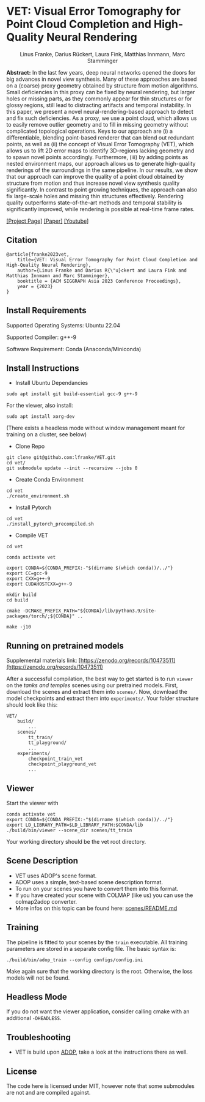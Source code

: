 # VET: Visual Error Tomography for Point Cloud Completion and High-Quality Neural Rendering

<div style="text-align: center;">Linus Franke, Darius Rückert, Laura Fink, Matthias Innmann, Marc Stamminger</div>



**Abstract:** In the last few years, deep neural networks opened the doors for big advances in novel view synthesis.
Many of these approaches are based on a (coarse) proxy geometry obtained by structure from motion algorithms.
Small deficiencies in this proxy can be fixed by neural rendering, but larger holes or missing parts, as they commonly
appear for thin structures or for glossy regions, still lead to distracting artifacts and temporal instability.
In this paper, we present a novel neural-rendering-based approach to detect and fix such deficiencies.
As a proxy, we use a point cloud, which allows us to easily remove outlier geometry and to fill in missing geometry
without complicated topological operations.
Keys to our approach are (i) a differentiable, blending point-based renderer that can blend out redundant points, as
well as (ii) the concept of Visual Error Tomography (VET), which allows us to lift 2D error maps to identify 3D-regions
lacking geometry and to spawn novel points accordingly.
Furthermore, (iii) by adding points as nested environment maps, our approach allows us to generate high-quality
renderings of the surroundings in the same pipeline.
In our results, we show that our approach can improve the quality of a point cloud obtained by structure from motion and
thus increase novel view synthesis quality significantly.
In contrast to point growing techniques, the approach can also fix large-scale holes and missing thin structures
effectively.
Rendering quality outperforms state-of-the-art methods and temporal stability is significantly improved, while rendering
is possible at real-time frame rates.

[[Project Page]](https://lfranke.github.io/vet/) [[Paper]](https://arxiv.org/abs/2311.04634) [[Youtube]](https://youtu.be/adH6GyqC4Jk)

## Citation

```
@article{franke2023vet,
    title={VET: Visual Error Tomography for Point Cloud Completion and High-Quality Neural Rendering},
    author={Linus Franke and Darius R{\"u}ckert and Laura Fink and Matthias Innmann and Marc Stamminger},
    booktitle = {ACM SIGGRAPH Asia 2023 Conference Proceedings},
    year = {2023}
}

```

## Install Requirements

Supported Operating Systems: Ubuntu 22.04

Supported Compiler: g++-9

Software Requirement: Conda (Anaconda/Miniconda)



## Install Instructions

* Install Ubuntu Dependancies
```
sudo apt install git build-essential gcc-9 g++-9
```
For the viewer, also install:
```
sudo apt install xorg-dev
```
(There exists a headless mode without window management meant for training on a cluster, see below)

* Clone Repo
```
git clone git@github.com:lfranke/VET.git
cd vet/
git submodule update --init --recursive --jobs 0
```

* Create Conda Environment

```shell
cd vet
./create_environment.sh
```

* Install Pytorch

 ```shell
cd vet
./install_pytorch_precompiled.sh
```

* Compile VET

```shell
cd vet

conda activate vet

export CONDA=${CONDA_PREFIX:-"$(dirname $(which conda))/../"}
export CC=gcc-9
export CXX=g++-9
export CUDAHOSTCXX=g++-9

mkdir build
cd build

cmake -DCMAKE_PREFIX_PATH="${CONDA}/lib/python3.9/site-packages/torch/;${CONDA}" ..

make -j10

```



## Running on pretrained models

Supplemental materials link: [https://zenodo.org/records/10473511](https://zenodo.org/records/10473511)

After a successful compilation, the best way to get started is to run `viewer` on the *tanks and temples* scenes
using our pretrained models.
First, download the scenes and extract them
into `scenes/`.
Now, download the model checkpoints and extract
them into `experiments/`.
Your folder structure should look like this:

```shell
VET/
    build/
        ...
    scenes/
        tt_train/
        tt_playground/
        ...
    experiments/
        checkpoint_train_vet
        checkpoint_playground_vet
        ...
```

## Viewer

Start the viewer with

```shell
conda activate vet
export CONDA=${CONDA_PREFIX:-"$(dirname $(which conda))/../"}
export LD_LIBRARY_PATH=$LD_LIBRARY_PATH:$CONDA/lib
./build/bin/viewer --scene_dir scenes/tt_train

```
Your working directory should be the vet root directory.


## Scene Description

* VET uses ADOP's scene format.
* ADOP uses a simple, text-based scene description format.
* To run on your scenes you have to convert them into this format.
* If you have created your scene with COLMAP (like us) you can use the colmap2adop converter.
* More infos on this topic can be found here: [scenes/README.md](scenes/README.md)

## Training

The pipeline is fitted to your scenes by the `train` executable.
All training parameters are stored in a separate config file.
The basic syntax is:

```shell
./build/bin/adop_train --config configs/config.ini
```

Make again sure that the working directory is the root.
Otherwise, the loss models will not be found.

## Headless Mode

If you do not want the viewer application, consider calling cmake with an additional `-DHEADLESS`.


## Troubleshooting

* VET is build upon [ADOP](https://github.com/darglein/ADOP), take a look at the instructions there as well.

## License

The code here is licensed under MIT, however note that some submodules are not and are compiled against.
